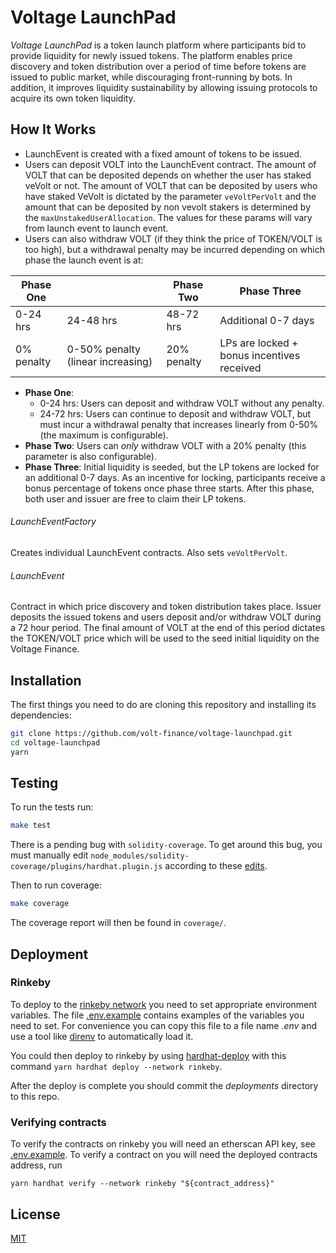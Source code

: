 # Voltage LaunchPad

_Voltage LaunchPad_ is a token launch platform where participants bid to provide liquidity for newly issued tokens. The platform enables price discovery and token distribution over a period of time before tokens are issued to public market, while discouraging front-running by bots. In addition, it improves liquidity sustainability by allowing issuing protocols to acquire its own token liquidity.

## How It Works

- LaunchEvent is created with a fixed amount of tokens to be issued.
- Users can deposit VOLT into the LaunchEvent contract. The amount of VOLT that can be deposited depends on whether the user has
staked veVolt or not. The amount of VOLT that can be deposited by users who have staked VeVolt is dictated by the parameter `veVoltPerVolt` and the amount that can be deposited by non vevolt stakers is determined by the `maxUnstakedUserAllocation`. The values for these params will vary from launch event to launch event.
- Users can also withdraw VOLT (if they think the price of TOKEN/VOLT is too high), but a withdrawal penalty may be incurred depending on which phase the launch event is at:

| Phase One  |                                   | Phase Two   | Phase Three                                |
| ---------- | --------------------------------- | ----------- | ------------------------------------------ |
| 0-24 hrs   | 24-48 hrs                         | 48-72 hrs   | Additional 0-7 days                        |
| 0% penalty | 0-50% penalty (linear increasing) | 20% penalty | LPs are locked + bonus incentives received |

- **Phase One**:
  - 0-24 hrs: Users can deposit and withdraw VOLT without any penalty.
  - 24-72 hrs: Users can continue to deposit and withdraw VOLT, but must incur a withdrawal penalty that increases linearly from 0-50% (the maximum is configurable).
- **Phase Two**: Users can _only_ withdraw VOLT with a 20% penalty (this parameter is also configurable).
- **Phase Three**: Initial liquidity is seeded, but the LP tokens are locked for an additional 0-7 days. As an incentive for locking, participants receive a bonus percentage of tokens once phase three starts. After this phase, both user and issuer are free to claim their LP tokens.

###### LaunchEventFactory

Creates individual LaunchEvent contracts. Also sets `veVoltPerVolt`.

###### LaunchEvent

Contract in which price discovery and token distribution takes place. Issuer deposits the issued tokens and users deposit and/or withdraw VOLT during a 72 hour period. The final amount of VOLT at the end of this period dictates the TOKEN/VOLT price which will be used to the seed initial liquidity on the Voltage Finance.

## Installation

The first things you need to do are cloning this repository and installing its
dependencies:

```sh
git clone https://github.com/volt-finance/voltage-launchpad.git
cd voltage-launchpad
yarn
```

## Testing

To run the tests run:

```sh
make test
```

There is a pending bug with `solidity-coverage`. To get around this bug, you must manually edit `node_modules/solidity-coverage/plugins/hardhat.plugin.js` according to these [edits](https://github.com/sc-forks/solidity-coverage/pull/667/files).

Then to run coverage:

```sh
make coverage
```

The coverage report will then be found in `coverage/`.

## Deployment

### Rinkeby

To deploy to the [rinkeby network](https://www.rinkeby.io/) you need to set appropriate environment variables. The file [.env.example](.env.example) contains examples of the variables you need to set. For convenience you can copy this file to a file name _.env_ and use a tool like [direnv](https://direnv.net/) to automatically load it.

You could then deploy to rinkeby by using [hardhat-deploy](https://github.com/wighawag/hardhat-deploy) with this command `yarn hardhat deploy --network rinkeby`.

After the deploy is complete you should commit the _deployments_ directory to this repo.

### Verifying contracts

To verify the contracts on rinkeby you will need an etherscan API key, see [.env.example](.env.example). To verify a contract on you will need the deployed contracts address, run

```
yarn hardhat verify --network rinkeby "${contract_address}"
```

## License

[MIT](LICENSE)

